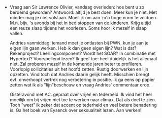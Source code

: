 - Vraag aan Sir Lawrence Olivier, vandaag overleden: hoe bent u zo beroemd geworden? Antwoord: altijd je best doen. Meer kun je niet. Met minder mag je niet volstaan. Moeilijk om aan zo'n hoge norm te voldoen. M.n. bijv. 's avonds bij het in bed stoppen  van de kinderen. Krijg altijd een reuze slaap tijdens het voorlezen. Soms hoor ik mezelf in slaap vallen. 
  
  Andries vanmiddag: iemand moet je ontlasten bij PWN, kun je aan je eigen lijn gaan werken. Heb ik dan geen eigen lijn? Wat is dat? Rekenproject? Leerlingcomponent? Wordt het SOAR? In combinatie met Hypertext? Voorspellend lezen? Ik geef toe: heel duidelijk is het allemaal niet. Zal proberen mezelf in de komende jaren beter te profileren. Voorlopig sollicitaties uit het hoofd zetten. Rustig doorwerken en lijn opzetten. Vind toch dat Andries daarin gelijk heeft. Misschien brengt evt. onverhoopt vertrek nog verbetering in positie. Ik ga eens op papier zetten wat ik als "lijn"beschouw en vraag Andries' commentaar erop.
  
  Gisteravond met AC. gepraat over vrijen en tederheid. Ik vind het heel moeilijk om bij vrijen niet toe te werken naar climax. Dat als doel te zien. Toch "weet" ik zeker dat accent op tederheid en veel betere benadering is. Ga het boek van Eysenck over seksualiteit lezen. Aan werken!